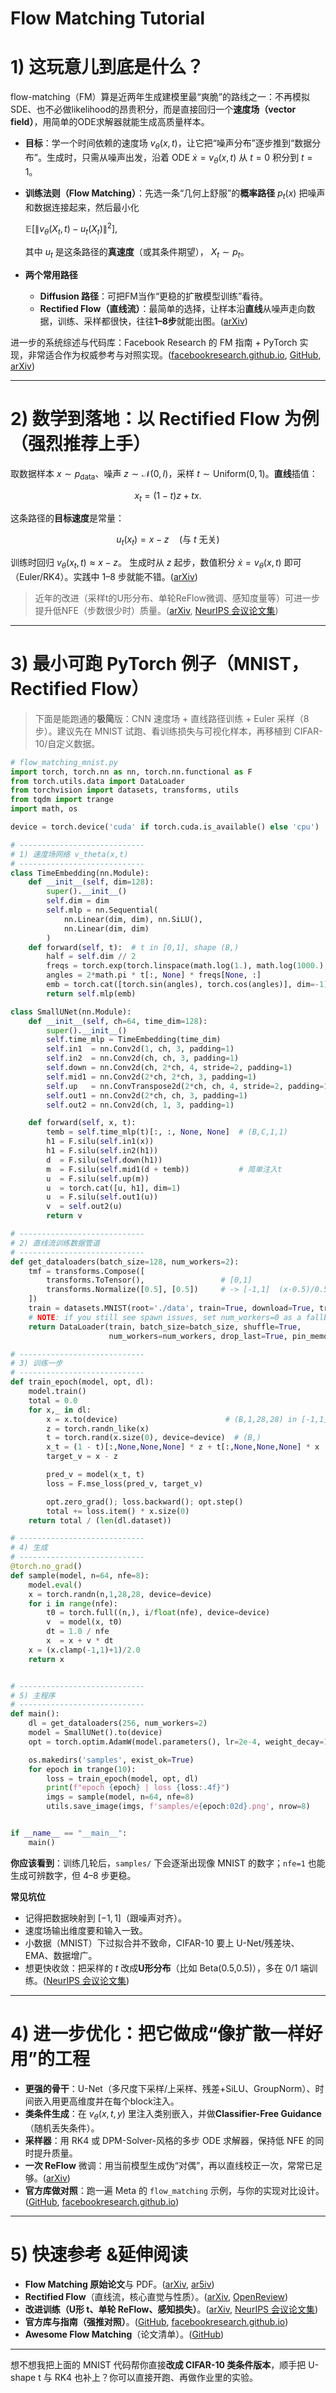 # Flow Matching Tutorial

# 1) 这玩意儿到底是什么？
flow-matching（FM）算是近两年生成建模里最“爽脆”的路线之一：不再模拟SDE、也不必做likelihood的昂贵积分，而是直接回归一个**速度场（vector field）**，用简单的ODE求解器就能生成高质量样本。

* **目标**：学一个时间依赖的速度场 $v_\theta(x,t)$，让它把“噪声分布”逐步推到“数据分布”。生成时，只需从噪声出发，沿着 ODE $\dot x = v_\theta(x,t)$ 从 $t=0$ 积分到 $t=1$。

* **训练法则（Flow Matching）**：先选一条“几何上舒服”的**概率路径** $p_t(x)$ 把噪声和数据连接起来，然后最小化

  $\mathbb{E}\big[ \|v_\theta(X_t,t) - u_t(X_t)\|^2 \big],$

  其中 $u_t$ 是这条路径的**真速度**（或其条件期望），
  $X_t\sim p_t$。

* **两个常用路径**

  * **Diffusion 路径**：可把FM当作“更稳的扩散模型训练”看待。
  * **Rectified Flow（直线流）**：最简单的选择，让样本沿**直线**从噪声走向数据，训练、采样都很快，往往**1–8步**就能出图。([arXiv][1])

进一步的系统综述与代码库：Facebook Research 的 FM 指南 + PyTorch 实现，非常适合作为权威参考与对照实现。([facebookresearch.github.io][2], [GitHub][3], [arXiv][4])

---

# 2) 数学到落地：以 Rectified Flow 为例（强烈推荐上手）

取数据样本 $x\sim p_{\text{data}}$、噪声 $z\sim\mathcal N(0,I)$，采样 $t\sim \mathrm{Uniform}(0,1)$。**直线**插值：

$$
x_t = (1-t)z + t x.
$$

这条路径的**目标速度**是常量：

$$
u_t(x_t) = x - z \quad(\text{与 }t\text{ 无关})
$$

训练时回归 $v_\theta(x_t,t)\approx x-z$。
生成时从 $z$ 起步，数值积分 $\dot x=v_\theta(x,t)$ 即可（Euler/RK4）。实践中 1–8 步就能不错。([arXiv][5])

> 近年的改进（采样t的U形分布、单轮ReFlow微调、感知度量等）可进一步提升低NFE（步数很少时）质量。([arXiv][6], [NeurIPS 会议论文集][7])

---

# 3) 最小可跑 PyTorch 例子（MNIST，Rectified Flow）

> 下面是能跑通的**极简**版：CNN 速度场 + 直线路径训练 + Euler 采样（8步）。建议先在 MNIST 试跑、看训练损失与可视化样本，再移植到 CIFAR-10/自定义数据。

```python
# flow_matching_mnist.py
import torch, torch.nn as nn, torch.nn.functional as F
from torch.utils.data import DataLoader
from torchvision import datasets, transforms, utils
from tqdm import trange
import math, os

device = torch.device('cuda' if torch.cuda.is_available() else 'cpu')

# ----------------------------
# 1) 速度场网络 v_theta(x,t)
# ----------------------------
class TimeEmbedding(nn.Module):
    def __init__(self, dim=128):
        super().__init__()
        self.dim = dim
        self.mlp = nn.Sequential(
            nn.Linear(dim, dim), nn.SiLU(),
            nn.Linear(dim, dim)
        )
    def forward(self, t):  # t in [0,1], shape (B,)
        half = self.dim // 2
        freqs = torch.exp(torch.linspace(math.log(1.), math.log(1000.), steps=half, device=t.device))
        angles = 2*math.pi * t[:, None] * freqs[None, :]
        emb = torch.cat([torch.sin(angles), torch.cos(angles)], dim=-1)
        return self.mlp(emb)

class SmallUNet(nn.Module):
    def __init__(self, ch=64, time_dim=128):
        super().__init__()
        self.time_mlp = TimeEmbedding(time_dim)
        self.in1  = nn.Conv2d(1, ch, 3, padding=1)
        self.in2  = nn.Conv2d(ch, ch, 3, padding=1)
        self.down = nn.Conv2d(ch, 2*ch, 4, stride=2, padding=1)
        self.mid1 = nn.Conv2d(2*ch, 2*ch, 3, padding=1)
        self.up   = nn.ConvTranspose2d(2*ch, ch, 4, stride=2, padding=1)
        self.out1 = nn.Conv2d(2*ch, ch, 3, padding=1)
        self.out2 = nn.Conv2d(ch, 1, 3, padding=1)

    def forward(self, x, t):
        temb = self.time_mlp(t)[:, :, None, None]  # (B,C,1,1)
        h1 = F.silu(self.in1(x))
        h1 = F.silu(self.in2(h1))
        d  = F.silu(self.down(h1))
        m  = F.silu(self.mid1(d + temb))           # 简单注入t
        u  = F.silu(self.up(m))
        u  = torch.cat([u, h1], dim=1)
        u  = F.silu(self.out1(u))
        v  = self.out2(u)
        return v

# ----------------------------
# 2) 直线流训练数据管道
# ----------------------------
def get_dataloaders(batch_size=128, num_workers=2):
    tmf = transforms.Compose([
        transforms.ToTensor(),                 # [0,1]
        transforms.Normalize([0.5], [0.5])     # -> [-1,1]  (x-0.5)/0.5 = 2x-1
    ])
    train = datasets.MNIST(root='./data', train=True, download=True, transform=tmf)
    # NOTE: if you still see spawn issues, set num_workers=0 as a fallback.
    return DataLoader(train, batch_size=batch_size, shuffle=True,
                      num_workers=num_workers, drop_last=True, pin_memory=torch.cuda.is_available())

# ----------------------------
# 3) 训练一步
# ----------------------------
def train_epoch(model, opt, dl):
    model.train()
    total = 0.0
    for x,_ in dl:
        x = x.to(device)                        # (B,1,28,28) in [-1,1]
        z = torch.randn_like(x)
        t = torch.rand(x.size(0), device=device)  # (B,)
        x_t = (1 - t)[:,None,None,None] * z + t[:,None,None,None] * x
        target_v = x - z

        pred_v = model(x_t, t)
        loss = F.mse_loss(pred_v, target_v)

        opt.zero_grad(); loss.backward(); opt.step()
        total += loss.item() * x.size(0)
    return total / (len(dl.dataset))

# ----------------------------
# 4) 生成
# ----------------------------
@torch.no_grad()
def sample(model, n=64, nfe=8):
    model.eval()
    x = torch.randn(n,1,28,28, device=device)
    for i in range(nfe):
        t0 = torch.full((n,), i/float(nfe), device=device)
        v  = model(x, t0)
        dt = 1.0 / nfe
        x  = x + v * dt
    x = (x.clamp(-1,1)+1)/2.0
    return x


# ----------------------------
# 5) 主程序
# ----------------------------
def main():
    dl = get_dataloaders(256, num_workers=2)
    model = SmallUNet().to(device)
    opt = torch.optim.AdamW(model.parameters(), lr=2e-4, weight_decay=1e-4)

    os.makedirs('samples', exist_ok=True)
    for epoch in trange(10):
        loss = train_epoch(model, opt, dl)
        print(f"epoch {epoch} | loss {loss:.4f}")
        imgs = sample(model, n=64, nfe=8)
        utils.save_image(imgs, f'samples/e{epoch:02d}.png', nrow=8)


if __name__ == "__main__":
    main()

```

**你应该看到**：训练几轮后，`samples/` 下会逐渐出现像 MNIST 的数字；`nfe=1` 也能生成可辨数字，但 4–8 步更稳。

**常见坑位**

* 记得把数据映射到 $[-1,1]$（跟噪声对齐）。
* 速度场输出维度要和输入一致。
* 小数据（MNIST）下过拟合并不致命，CIFAR-10 要上 U-Net/残差块、EMA、数据增广。
* 想更快收敛：把采样的 $t$ 改成**U形分布**（比如 Beta(0.5,0.5)），多在 0/1 端训练。([NeurIPS 会议论文集][7])

---

# 4) 进一步优化：把它做成“像扩散一样好用”的工程

* **更强的骨干**：U-Net（多尺度下采样/上采样、残差+SiLU、GroupNorm）、时间嵌入用更高维度并在每个block注入。
* **类条件生成**：在 $v_\theta(x,t,y)$ 里注入类别嵌入，并做**Classifier-Free Guidance**（随机丢失条件）。
* **采样器**：用 RK4 或 DPM-Solver-风格的多步 ODE 求解器，保持低 NFE 的同时提升质量。
* **一次 ReFlow** 微调：用当前模型生成伪“对偶”，再以直线校正一次，常常已足够。([arXiv][6])
* **官方库做对照**：跑一遍 Meta 的 `flow_matching` 示例，与你的实现对比设计。([GitHub][3], [facebookresearch.github.io][2])

---

# 5) 快速参考 &延伸阅读

* **Flow Matching 原始论文**与 PDF。([arXiv][1], [ar5iv][9])
* **Rectified Flow**（直线流，核心直觉与性质）。([arXiv][5], [OpenReview][10])
* **改进训练（U形 t、单轮 ReFlow、感知损失）**。([arXiv][6], [NeurIPS 会议论文集][7])
* **官方库与指南（强推对照）**。([GitHub][3], [facebookresearch.github.io][2])
* **Awesome Flow Matching**（论文清单）。([GitHub][11])

---

想不想我把上面的 MNIST 代码帮你直接**改成 CIFAR-10 类条件版本**，顺手把 U-shape t 与 RK4 也补上？你可以直接开跑、再做作业里的实验。

[1]: https://arxiv.org/abs/2210.02747?utm_source=chatgpt.com "Flow Matching for Generative Modeling"
[2]: https://facebookresearch.github.io/flow_matching/?utm_source=chatgpt.com "Flow Matching documentation"
[3]: https://github.com/facebookresearch/flow_matching?utm_source=chatgpt.com "A PyTorch library for implementing flow matching ..."
[4]: https://arxiv.org/abs/2412.06264?utm_source=chatgpt.com "Flow Matching Guide and Code"
[5]: https://arxiv.org/abs/2209.03003?utm_source=chatgpt.com "Flow Straight and Fast: Learning to Generate and Transfer Data with Rectified Flow"
[6]: https://arxiv.org/html/2405.20320v1?utm_source=chatgpt.com "Improving the Training of Rectified Flows"
[7]: https://proceedings.neurips.cc/paper_files/paper/2024/file/7343a5c976f8399880b695267f1f9e9f-Paper-Conference.pdf?utm_source=chatgpt.com "Improving the Training of Rectified Flows"
[8]: https://arxiv.org/html/2407.12718v2?utm_source=chatgpt.com "SlimFlow: Training Smaller One-Step Diffusion Models with ..."
[9]: https://ar5iv.labs.arxiv.org/html/2210.02747?utm_source=chatgpt.com "[2210.02747] Flow Matching for Generative Modeling - ar5iv"
[10]: https://openreview.net/pdf/910c5efa5739a5d2bef83d432da87d3096712ebe.pdf?utm_source=chatgpt.com "FLOW STRAIGHT AND FAST: LEARNING TO GENER"
[11]: https://github.com/dongzhuoyao/awesome-flow-matching?utm_source=chatgpt.com "Awesome Flow Matching ( Stochastic Interpolant )"
